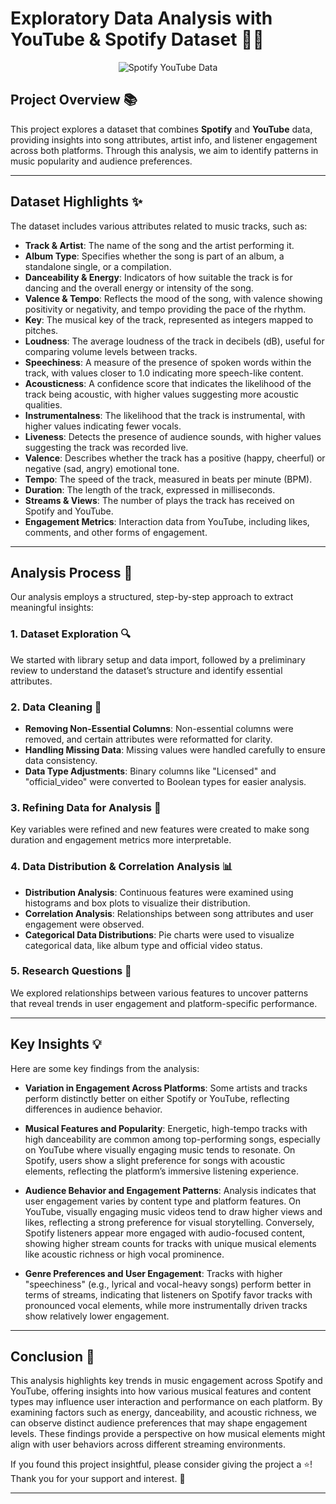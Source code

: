 # Exploratory Data Analysis with YouTube & Spotify Dataset 📀🎼 

<p align="center">
  <img src="https://www.tunelf.com/wp-content/uploads/2020/06/add-spotify-music-to-video-1.jpg" alt="Spotify YouTube Data">
</p>

## Project Overview 📚

This project explores a dataset that combines **Spotify** and **YouTube** data, providing insights into song attributes, artist info, and listener engagement across both platforms. Through this analysis, we aim to identify patterns in music popularity and audience preferences.

---

## Dataset Highlights ✨

The dataset includes various attributes related to music tracks, such as:

- **Track & Artist**: The name of the song and the artist performing it.
- **Album Type**: Specifies whether the song is part of an album, a standalone single, or a compilation.
- **Danceability & Energy**: Indicators of how suitable the track is for dancing and the overall energy or intensity of the song.
- **Valence & Tempo**: Reflects the mood of the song, with valence showing positivity or negativity, and tempo providing the pace of the rhythm.
- **Key**: The musical key of the track, represented as integers mapped to pitches.
- **Loudness**: The average loudness of the track in decibels (dB), useful for comparing volume levels between tracks.
- **Speechiness**: A measure of the presence of spoken words within the track, with values closer to 1.0 indicating more speech-like content.
- **Acousticness**: A confidence score that indicates the likelihood of the track being acoustic, with higher values suggesting more acoustic qualities.
- **Instrumentalness**: The likelihood that the track is instrumental, with higher values indicating fewer vocals.
- **Liveness**: Detects the presence of audience sounds, with higher values suggesting the track was recorded live.
- **Valence**: Describes whether the track has a positive (happy, cheerful) or negative (sad, angry) emotional tone.
- **Tempo**: The speed of the track, measured in beats per minute (BPM).
- **Duration**: The length of the track, expressed in milliseconds.
- **Streams & Views**: The number of plays the track has received on Spotify and YouTube.
- **Engagement Metrics**: Interaction data from YouTube, including likes, comments, and other forms of engagement.


---

## Analysis Process 🧮

Our analysis employs a structured, step-by-step approach to extract meaningful insights:

### 1. Dataset Exploration 🔍
We started with library setup and data import, followed by a preliminary review to understand the dataset’s structure and identify essential attributes.

### 2. Data Cleaning 🧹
- **Removing Non-Essential Columns**: Non-essential columns were removed, and certain attributes were reformatted for clarity. 
- **Handling Missing Data**: Missing values were handled carefully to ensure data consistency.
- **Data Type Adjustments**: Binary columns like "Licensed" and "official_video" were converted to Boolean types for easier analysis.

### 3. Refining Data for Analysis 🔧
Key variables were refined and new features were created to make song duration and engagement metrics more interpretable.

### 4. Data Distribution & Correlation Analysis  📊
- **Distribution Analysis**: Continuous features were examined using histograms and box plots to visualize their distribution.
- **Correlation Analysis**: Relationships between song attributes and user engagement were observed.
- **Categorical Data Distributions**: Pie charts were used to visualize categorical data, like album type and official video status.

### 5. Research Questions 🔄
We explored relationships between various features to uncover patterns that reveal trends in user engagement and platform-specific performance.

---

## Key Insights 💡

Here are some key findings from the analysis:

- **Variation in Engagement Across Platforms**: Some artists and tracks perform distinctly better on either Spotify or YouTube, reflecting differences in audience behavior.
  
- **Musical Features and Popularity**: Energetic, high-tempo tracks with high danceability are common among top-performing songs, especially on YouTube where visually engaging music tends to resonate. On Spotify, users show a slight preference for songs with acoustic elements, reflecting the platform’s immersive listening experience.
  
- **Audience Behavior and Engagement Patterns**: Analysis indicates that user engagement varies by content type and platform features. On YouTube, visually engaging music videos tend to draw higher views and likes, reflecting a strong preference for visual storytelling. Conversely, Spotify listeners appear more engaged with audio-focused content, showing higher stream counts for tracks with unique musical elements like acoustic richness or high vocal prominence.
  
- **Genre Preferences and User Engagement**: Tracks with higher "speechiness" (e.g., lyrical and vocal-heavy songs) perform better in terms of streams, indicating that listeners on Spotify favor tracks with pronounced vocal elements, while more instrumentally driven tracks show relatively lower engagement.

---

## Conclusion 🎯

This analysis highlights key trends in music engagement across Spotify and YouTube, offering insights into how various musical features and content types may influence user interaction and performance on each platform. By examining factors such as energy, danceability, and acoustic richness, we can observe distinct audience preferences that may shape engagement levels. These findings provide a perspective on how musical elements might align with user behaviors across different streaming environments.

If you found this project insightful, please consider giving the project a ⭐! Thank you for your support and interest. 🙏

---
